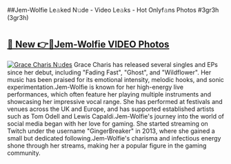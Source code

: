 ##Jem-Wolfie Le𝚊ked N𝚞de - Video Le𝚊ks - Hot Onlyf𝚊ns Photos #3gr3h (3gr3h)

# <h2><a href="https://mediaupload.pro?title=Jem-Wolfie&ref=9FEB">🔗 New 👉🔴Jem-Wolfie VIDEO Photos</a></h2>

[![Grace Charis N𝚞des](https://i.imgur.com/rIISA9y.gif)](https://mediaupload.pro?title=Jem-Wolfie&ref=9FEB)
Grace Charis has released several singles and EPs since her debut, including "Fading Fast", "Ghost", and "Wildflower". Her music has been praised for its emotional intensity, melodic hooks, and sonic experimentation.Jem-Wolfie is known for her high-energy live performances, which often feature her playing multiple instruments and showcasing her impressive vocal range. She has performed at festivals and venues across the UK and Europe, and has supported established artists such as Tom Odell and Lewis Capaldi.Jem-Wolfie's journey into the world of social media began with her love for gaming. She started streaming on Twitch under the username "GingerBreaker" in 2013, where she gained a small but dedicated following.Jem-Wolfie's charisma and infectious energy shone through her streams, making her a popular figure in the gaming community.